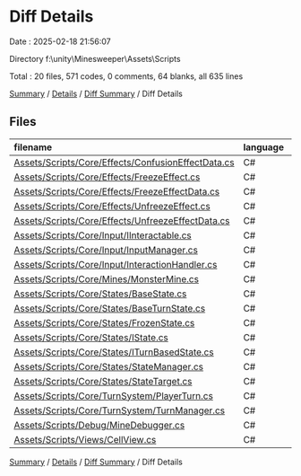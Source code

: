 # Diff Details

Date : 2025-02-18 21:56:07

Directory f:\\unity\\Minesweeper\\Assets\\Scripts

Total : 20 files,  571 codes, 0 comments, 64 blanks, all 635 lines

[Summary](results.md) / [Details](details.md) / [Diff Summary](diff.md) / Diff Details

## Files
| filename | language | code | comment | blank | total |
| :--- | :--- | ---: | ---: | ---: | ---: |
| [Assets/Scripts/Core/Effects/ConfusionEffectData.cs](/Assets/Scripts/Core/Effects/ConfusionEffectData.cs) | C# | -4 | 0 | 0 | -4 |
| [Assets/Scripts/Core/Effects/FreezeEffect.cs](/Assets/Scripts/Core/Effects/FreezeEffect.cs) | C# | -18 | 0 | -3 | -21 |
| [Assets/Scripts/Core/Effects/FreezeEffectData.cs](/Assets/Scripts/Core/Effects/FreezeEffectData.cs) | C# | -4 | 0 | 0 | -4 |
| [Assets/Scripts/Core/Effects/UnfreezeEffect.cs](/Assets/Scripts/Core/Effects/UnfreezeEffect.cs) | C# | 44 | 3 | 7 | 54 |
| [Assets/Scripts/Core/Effects/UnfreezeEffectData.cs](/Assets/Scripts/Core/Effects/UnfreezeEffectData.cs) | C# | 4 | 0 | 1 | 5 |
| [Assets/Scripts/Core/Input/IInteractable.cs](/Assets/Scripts/Core/Input/IInteractable.cs) | C# | 10 | 0 | 1 | 11 |
| [Assets/Scripts/Core/Input/InputManager.cs](/Assets/Scripts/Core/Input/InputManager.cs) | C# | 93 | 0 | 11 | 104 |
| [Assets/Scripts/Core/Input/InteractionHandler.cs](/Assets/Scripts/Core/Input/InteractionHandler.cs) | C# | 60 | 0 | 7 | 67 |
| [Assets/Scripts/Core/Mines/MonsterMine.cs](/Assets/Scripts/Core/Mines/MonsterMine.cs) | C# | 7 | 1 | 1 | 9 |
| [Assets/Scripts/Core/States/BaseState.cs](/Assets/Scripts/Core/States/BaseState.cs) | C# | 6 | 0 | 0 | 6 |
| [Assets/Scripts/Core/States/BaseTurnState.cs](/Assets/Scripts/Core/States/BaseTurnState.cs) | C# | 30 | 1 | 5 | 36 |
| [Assets/Scripts/Core/States/FrozenState.cs](/Assets/Scripts/Core/States/FrozenState.cs) | C# | 125 | 0 | 10 | 135 |
| [Assets/Scripts/Core/States/IState.cs](/Assets/Scripts/Core/States/IState.cs) | C# | 2 | 0 | 0 | 2 |
| [Assets/Scripts/Core/States/ITurnBasedState.cs](/Assets/Scripts/Core/States/ITurnBasedState.cs) | C# | 9 | 0 | 1 | 10 |
| [Assets/Scripts/Core/States/StateManager.cs](/Assets/Scripts/Core/States/StateManager.cs) | C# | 72 | 0 | 10 | 82 |
| [Assets/Scripts/Core/States/StateTarget.cs](/Assets/Scripts/Core/States/StateTarget.cs) | C# | 10 | 0 | 0 | 10 |
| [Assets/Scripts/Core/TurnSystem/PlayerTurn.cs](/Assets/Scripts/Core/TurnSystem/PlayerTurn.cs) | C# | 23 | 0 | 2 | 25 |
| [Assets/Scripts/Core/TurnSystem/TurnManager.cs](/Assets/Scripts/Core/TurnSystem/TurnManager.cs) | C# | 50 | -1 | 7 | 56 |
| [Assets/Scripts/Debug/MineDebugger.cs](/Assets/Scripts/Debug/MineDebugger.cs) | C# | 29 | 0 | 3 | 32 |
| [Assets/Scripts/Views/CellView.cs](/Assets/Scripts/Views/CellView.cs) | C# | 23 | -4 | 1 | 20 |

[Summary](results.md) / [Details](details.md) / [Diff Summary](diff.md) / Diff Details